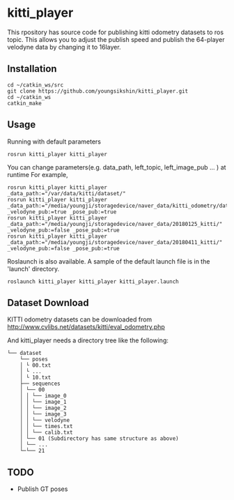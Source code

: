 # kitti_player

This rpository has source code for publishing kitti odometry datasets to ros topic. This allows you to adjust the publish speed and publish the 64-player velodyne data by changing it to 16layer.

## Installation

```
cd ~/catkin_ws/src
git clone https://github.com/youngsikshin/kitti_player.git
cd ~/catkin_ws
catkin_make
```

## Usage

Running with default parameters

```
rosrun kitti_player kitti_player
```

You can change parameters(e.g. data_path, left_topic, left_image_pub ... ) at runtime
For example, 

```
rosrun kitti_player kitti_player _data_path:="/var/data/kitti/dataset/"
rosrun kitti_player kitti_player _data_path:="/media/youngji/storagedevice/naver_data/kitti_odometry/dataset/" _velodyne_pub:=true _pose_pub:=true
rosrun kitti_player kitti_player _data_path:="/media/youngji/storagedevice/naver_data/20180125_kitti/" _velodyne_pub:=false _pose_pub:=true
rosrun kitti_player kitti_player _data_path:="/media/youngji/storagedevice/naver_data/20180411_kitti/" _velodyne_pub:=false _pose_pub:=true

```

Roslaunch is also available. A sample of the default launch file is in the 'launch' directory.

```
roslaunch kitti_player kitti_player kitti_player.launch
```

## Dataset Download

KITTI odometry datasets can be downloaded from http://www.cvlibs.net/datasets/kitti/eval_odometry.php

And kitti_player needs a directory tree like the following: 
```
└── dataset
    └── poses
    │ └ 00.txt
    │ └ ...
    │ └ 10.txt
    ├── sequences
    │ └── 00
    │ │ └── image_0
    │ │ └── image_1
    │ │ └── image_2
    │ │ └── image_3
    │ │ └── velodyne
    │ │ └── times.txt
    │ │ └── calib.txt
    │ └── 01 (Subdirectory has same structure as above)
    │ └── ...
    └─└── 21
```

## TODO

* Publish GT poses

